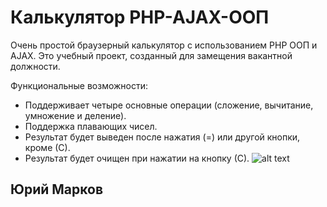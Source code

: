 # Калькулятор PHP-AJAX-ООП

Очень простой браузерный калькулятор с использованием PHP ООП и AJAX.
Это учебный проект, созданный для замещения вакантной должности.

Функциональные возможности:
* Поддерживает четыре основные операции (сложение, вычитание, умножение и деление).
* Поддержка плавающих чисел.
* Результат будет выведен после нажатия (=) или другой кнопки, кроме (С).
* Результат будет очищен при нажатии на кнопку (С).
![alt text](https://cloud.githubusercontent.com/assets/25840900/23059422/64c88e8e-f50a-11e6-9a53-431f29798017.png)
## Юрий Марков